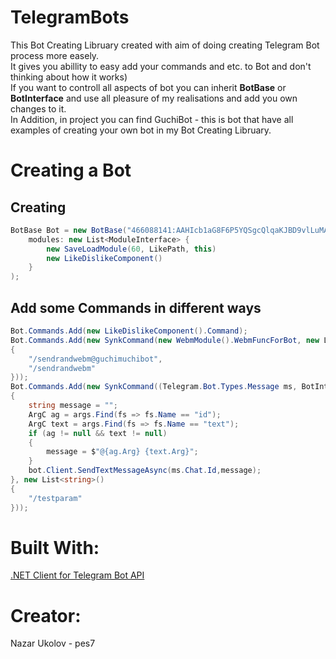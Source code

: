 # TelegramBots
This Bot Creating Libruary created with aim of doing creating Telegram Bot process more easely.<br>
It gives you abillity to easy add your commands and etc. to Bot and don't thinking about how it works)<br>
If you want to controll all aspects of bot you can inherit <b>BotBase</b> or <b>BotInterface</b> and use all pleasure of my realisations and add you own changes to it.<br>
In Addition, in project you can find GuchiBot - this is bot that have all examples of creating your own bot in my Bot Creating Libruary.
# Creating a Bot
## Creating 
``` c#
BotBase Bot = new BotBase("466088141:AAHIcb1aG8F6P5YQSgcQlqaKJBD9vlLuMAw",
    modules: new List<ModuleInterface> {
        new SaveLoadModule(60, LikePath, this)
        new LikeDislikeComponent()
    }
);
```
## Add some Commands in different ways
``` c#
Bot.Commands.Add(new LikeDislikeComponent().Command);
Bot.Commands.Add(new SynkCommand(new WebmModule().WebmFuncForBot, new List<string>()
{
    "/sendrandwebm@guchimuchibot",
    "/sendrandwebm"
}));
Bot.Commands.Add(new SynkCommand((Telegram.Bot.Types.Message ms, BotInteface bot, List<ArgC> args)=>
{
    string message = "";
    ArgC ag = args.Find(fs => fs.Name == "id");
    ArgC text = args.Find(fs => fs.Name == "text");
    if (ag != null && text != null)
    {
        message = $"@{ag.Arg} {text.Arg}";
    }
    bot.Client.SendTextMessageAsync(ms.Chat.Id,message);
}, new List<string>()
{
    "/testparam"
}));
```
# Built With:
<a href = "https://github.com/TelegramBots/telegram.bot">.NET Client for Telegram Bot API</a>
# Creator:
Nazar Ukolov - pes7
